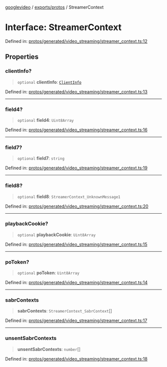 [googlevideo](../../../README.md) / [exports/protos](../README.md) / StreamerContext

# Interface: StreamerContext

Defined in: [protos/generated/video\_streaming/streamer\_context.ts:12](https://github.com/LuanRT/googlevideo/blob/5b84100979befab767d819a9606dde964d469341/protos/generated/video_streaming/streamer_context.ts#L12)

## Properties

### clientInfo?

> `optional` **clientInfo**: [`ClientInfo`](ClientInfo.md)

Defined in: [protos/generated/video\_streaming/streamer\_context.ts:13](https://github.com/LuanRT/googlevideo/blob/5b84100979befab767d819a9606dde964d469341/protos/generated/video_streaming/streamer_context.ts#L13)

***

### field4?

> `optional` **field4**: `Uint8Array`

Defined in: [protos/generated/video\_streaming/streamer\_context.ts:16](https://github.com/LuanRT/googlevideo/blob/5b84100979befab767d819a9606dde964d469341/protos/generated/video_streaming/streamer_context.ts#L16)

***

### field7?

> `optional` **field7**: `string`

Defined in: [protos/generated/video\_streaming/streamer\_context.ts:19](https://github.com/LuanRT/googlevideo/blob/5b84100979befab767d819a9606dde964d469341/protos/generated/video_streaming/streamer_context.ts#L19)

***

### field8?

> `optional` **field8**: `StreamerContext_UnknownMessage1`

Defined in: [protos/generated/video\_streaming/streamer\_context.ts:20](https://github.com/LuanRT/googlevideo/blob/5b84100979befab767d819a9606dde964d469341/protos/generated/video_streaming/streamer_context.ts#L20)

***

### playbackCookie?

> `optional` **playbackCookie**: `Uint8Array`

Defined in: [protos/generated/video\_streaming/streamer\_context.ts:15](https://github.com/LuanRT/googlevideo/blob/5b84100979befab767d819a9606dde964d469341/protos/generated/video_streaming/streamer_context.ts#L15)

***

### poToken?

> `optional` **poToken**: `Uint8Array`

Defined in: [protos/generated/video\_streaming/streamer\_context.ts:14](https://github.com/LuanRT/googlevideo/blob/5b84100979befab767d819a9606dde964d469341/protos/generated/video_streaming/streamer_context.ts#L14)

***

### sabrContexts

> **sabrContexts**: `StreamerContext_SabrContext`[]

Defined in: [protos/generated/video\_streaming/streamer\_context.ts:17](https://github.com/LuanRT/googlevideo/blob/5b84100979befab767d819a9606dde964d469341/protos/generated/video_streaming/streamer_context.ts#L17)

***

### unsentSabrContexts

> **unsentSabrContexts**: `number`[]

Defined in: [protos/generated/video\_streaming/streamer\_context.ts:18](https://github.com/LuanRT/googlevideo/blob/5b84100979befab767d819a9606dde964d469341/protos/generated/video_streaming/streamer_context.ts#L18)
